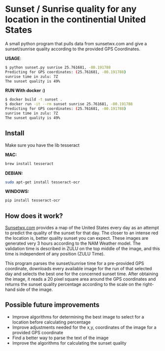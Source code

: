 # Sunset / Sunrise quality for any location in the continential United States
A small python program that pulls data from sunsetwx.com and give a sunset/sunrise quality according to the provided GPS Coordinates.

**USAGE**:
```bash
$ python sunset.py sunrise 25.761681, -80.191788
Predicting for GPS coordinates: (25.761681, -80.191788)
sunrise time in zulu: 7Z
The sunset quality is 49%

```

**RUN With docker :)**
```bash
$ docker build -t sunset .
$ docker run -it --rm sunset sunrise 25.761681, -80.191788
Predicting for GPS coordinates: (25.761681, -80.191788)
sunrise time in zulu: 7Z
The sunset quality is 49%
```


## Install
Make sure you have the lib tesseract

**MAC:**
```bash
brew install tesseract
```

**DEBIAN:**
```bash
sudo apt-get install tesseract-ocr
```

**WINDOWS:**
```bash
pip install tesseract-ocr
```


## How does it work?
[Sunsetwx.com](https://sunsetwx.com/view/?id=5) provides a map of the United States every day as an attempt to predict the quality of the sunset for that day.
The closer to an intense red the location is, better quality sunset you can expect. These images are generated very 3 hours according to the NAM Weather model. The validation time is described in ZULU on the top middle of the image, and this time is independent of any position (ZULU Time).

This program parses the sunset/sunrise time for a pre-provided GPS coordinate, downloads every available image for the run of that selected day and selects the best one for the concerned sunset time.
After obtaining the image, it reads a 20 pixel square area around the GPS coordinates and returns the sunset quality percentage according to the scale on the right-hand side of the image.


## Possible future improvements
- Improve algorithms for determining the best image to select for a location before calculating percentage
- Improve adjustments needed for the x,y, coordinates of the image for a provided GPS coordinate
- Find a better way to parse the text of the image
- Improve the algorithms for calculating the sunset quality
